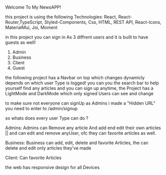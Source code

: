 Welcome To My NewsAPP!

this project is using the following Technologies:
React, React-Router,TypeScript, Styled-Components, Css, HTML, REST API, React-Icons, MaterialMui, Joi, Moment


in this project you can sign in As 3 diffrent users and it is built to have guests as well!

1. Admin
2. Business
3. Client
4. Guest

the following project has a Navbar on top which changes dynamicly depends on which user Type is logged!
you can you the search bar to help yourself find any articles and you can sign up anytime,
the Project has a LightMode and DarkMode which only signed Users can see and change

to make sure not everyone can signUp as Admins i made a "Hidden URL" you need to enter to /admin/signup

so whats does every user Type can do ?

Admins:
Admins can Remove any article And add end edit their own articles || and can edit and remove anyUser, ofc they can favorite articles as well.

Business:
Business can add, edit, delete and favorite Articles, the can delete and edit only articles they've made

Client: 
Can favorite Articles 


the web has responsive design for all Devices
